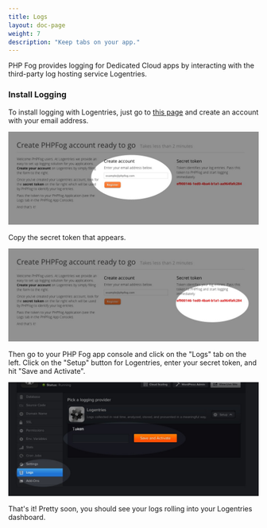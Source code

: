 ```yaml
---
title: Logs
layout: doc-page
weight: 7
description: "Keep tabs on your app."
---
```


PHP Fog provides logging for Dedicated Cloud apps by interacting with the third-party log hosting service Logentries.

### Install Logging

To install logging with Logentries, just go to [this page](https://logentries.com/doc/phpfog/) and create an account with your email address. 

<img class="screenshot" src="/img/screenshots/logging.jpg" alt="Logentries"/>

Copy the secret token that appears.

<img class="screenshot" src="/img/screenshots/logging-2.jpg" alt="Logentries"/>

Then go to your PHP Fog app console and click on the "Logs" tab on the left. Click on the "Setup" button for Logentries, enter your secret token, and hit "Save and Activate".

<img class="screenshot" src="/img/screenshots/logging-3.jpg" alt="Logs tab"/>

That's it! Pretty soon, you should see your logs rolling into your Logentries dashboard.
